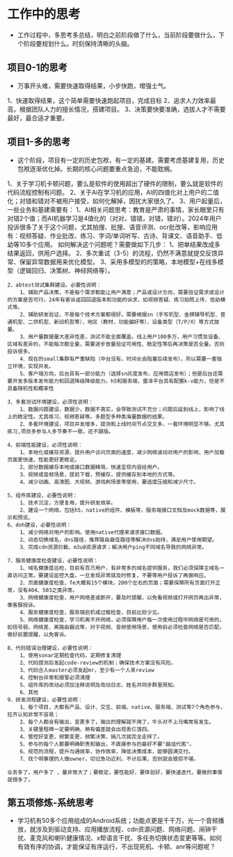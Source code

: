 
# 工作中的思考

- 工作过程中，多思考多总结，明白之前阶段做了什么，当前阶段要做什么，下个阶段要规划什么。时刻保持清晰的头脑。


## 项目0-1的思考

- 万事开头难，需要快速取得结果，小步快跑，增强士气。

1、快速取得结果，这个简单需要快速跑起项目，完成目标
2、追求人力效率最高，根据团队人力的擅长情况，搭建项目。
3、决策要快要准确，选拔人才不需要最好，最合适才重要。

## 项目1-多的思考

- 这个阶段，项目有一定的历史包袱，有一定的基建。需要考虑基建复用，历史包袱逐渐优化掉。长期的核心问题要重点急迫，不能耽搁。
  

1、关于学习机卡顿问题，要么是软件的使用超出了硬件的限制，要么就是软件的代码流程控制有问题。
2、关于Ai在学习机的应用，AI的四值化对上用户的二值化；对错和错对不被用户接受，如何化解掉，困扰大家很久了。
3、用户起量后，一些业务和基建需要有：
    1、AI相关问题思考：教育是严肃的事情，家长眼里只有对错2个值；而AI机器学习是4值化的（对对，错错，对错，错对）。2024年用户投诉很多了关于这个问题，尤其拍搜、批搜、语音评测、ocr批改等，影响应用有：视频答疑、作业批改、练习、字词/单词听写、古诗、背课文、语音助手、低幼等10多个应用。
    如何解决这个问题呢？需要做如下几步：
        1、把单结果改成多结果返回，供用户选择。
        2、多次重试（3-5）的流程，仍然不满意就提交反馈异常、保留异常数据用来优化模型。
        3、采用多模型的的策略，本地模型+在线多模型（逻辑回归、决策树、神经网络等）。

    2、abtest测试集群建设。必要性说明：
        1、辅助产品决策，不是每个需求都能让用户满意；产品或设计方向，需要验证需求或设计的方案是否可行。24年有客诉返回回退版本和功能的诉求，如视频答疑、练习拍照上传、低幼模式等。
        2、辅助研发验证，不是每个技术方案都很好。需要根据sn（手写机型、金牌辅导机型、普通机型、二供机型、新旧机型等），地区（教材，功能偏好等）、设备类型（T/P/X）等方式放量。
        3、用户量数据量大差异性差，测试不能全面覆盖。线上用户100多万，用户习惯及设备、区域有差异的，不能每次都全量，需要逐步放量验证可用性、稳定性等后再决策是否全量。否则投诉很多。
        4、现在的small集群有严重缺陷（中台没有，时间长会阻塞后续发布），所以需要一套独立环境，实现并发。
        5、客户端方向，后台具有一部分能力（选择sn灰度发布，应用商店发布）；但是后台还需要开发多版本发布能力和回退降级降级能力。h5和服务端，雷泽平台具有配置k-v能力，但是不具备随机性和概率性

    3、多套测试环境建设，必须性说明：
        1、数据问题建设，数据少，数据不真实，会导致测试不充分；问题后延到线上，影响了线上的稳定性。尤其练习、视频答疑等。多题型多种类海量数据的结果。
        2、多套环境建设，项目并发增多，提测和上线时间节点交叉多，一套环境明显不够。尤其练习,项目多参与人多节奏不一致，还不跟版。

    4、前端性能建设，必须性说明：
        1、本地化或缓存资源，提升用户访问页面的速度，减少网络波动对用户的影响，用户加载页面更快速，性能更好更稳定。
        2、部分数据缓存本地或接口数据精简，快速呈现内容给用户。
        3、视频或音频场景，提前下载，预缓存，提供缓存到本地的方式等。
        4、减少动画、高清图、大视频、游戏刷场景等使用，要适度压缩和减少尺寸。

    5、组件库建设，必要性说明：
        1、技术沉淀，方便复用，提升研发效率。
        2、建设一个网络，包括h5，native的组件、模板等，服务端接口文档及mock数据等，展示和预览。
    6、doh建设，必要性说明：
        1、减少网络对用户的影响。使用native代理来请求接口数据。
        2、动态切换域名，dns路径，推荐路由最佳路径等解决dns劫持，满足用户使用期望。
        3、完成cdn资源拦截、m3u8资源请求；解决用户ping不同域名导致的网络异常。

    7、服务健康度检查建设，必要性说明：
        1、域名健康度巡检，目前有百万用户，有非常多的域名提供服务，我们必须保障主域名一直访问正常。要建设监控大盘，一旦发现异常就及时修复，不要等用户投诉了再做响应。
        2、页面健康度检查，fe大概有15个模块，200个左右的页面；需要保障所有页面打开正常，没有404、503之类异常。
        3、网络健康度检查，用户网络差或断开，要及时提醒，以免看视频或打开网页再出异常，像客服投诉。
        4、服务健康度检查，服务端宕机或过载检查，目前比较少见。
        5、网络健康度检查，学习机离不开网络，必须保障用户每一次使用过程中网络是可用的，如信号弱，网络差、离路由器远等，对于视频、音频使用场景，使用前必须检查网络是否匹配，做好前置提醒，以免客诉。

    8、代码错误治理建设，必要性说明：
        1、使用sonar定期检查代码，定期修复清理
        2、代码提测后发起code-review的机制；确保技术方案没有风险。
        3、代码合入master必须发起mr，至少有一个人来review
        4、控制台异常和报警必须清理
        5、组件库的改动必须加注释说明及改动日志、姓名并同步群里周知。
        6、其他
    9、研发流程建设，必要性说明：
        1、每个项目，大都有产品、设计、交互、前端、native、服务端、测试等7个角色参与，拉齐认知非常不容易；
        2、每个人都会有输出，变更多了，输出的理解就不用了，牛头对不上马嘴常有发生。
        3、关键里程碑一定要明确，稍有偏差就会出现丢仨落四。
        4、管控好变更，频繁变更，频繁决策，搞几次就完全走样了。
        5、参与的每个人都要明确职责和输出，不直接参与的最好不要"越俎代庖"。
        6、规范的流程，提升沟通效率，协作效率，降低决策成本，能够圆满交付。
        7、找个明事理的人做owner，切记急功近利，不计后果，否则就会狼狈不堪。

    业务多了，用户多了 ，量非常大了；要稳定，要性能好，要体验好，要快速迭代，要做的事情就很多了。


## 第五项修炼-系统思考

 - 学习机有50多个应用组成的Android系统；功能点更是千千万，光一个音频播放，就涉及到驱动支持、应用播放流程、cdn资源问题、网络问题、闹钟干扰、麦克风和喇叭健康情况、x帮语言干扰、多任务切换状态变更等等。如何有效有序的协调，才能保证有序运行，不出现死机、卡顿、anr等问题呢？




